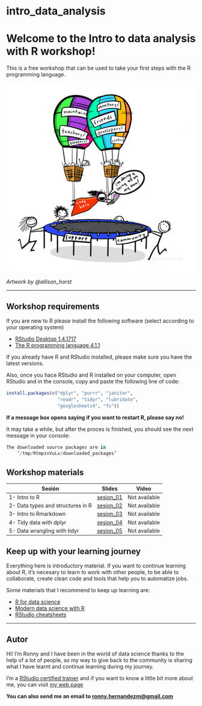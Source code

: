 
<!-- README.md is generated from README.Rmd. Please edit that file -->

# intro\_data\_analysis

# Welcome to the Intro to data analysis with R workshop!

<!-- badges: start -->
<!-- badges: end -->

This is a free workshop that can be used to take your first steps with
the R programming language.

![Artwork by @allison\_horst](img/code_hero.jpg)

*Artwork by @allison\_horst*

------------------------------------------------------------------------

## Workshop requirements

If you are new to R please install the following software (select
according to your operating system)

-   [RStudio Desktop
    1.4.1717](https://www.rstudio.com/products/rstudio/download/#download)
-   [The R programming language 4.1.1](https://cloud.r-project.org/)

If you already have R and RStudio installed, please make sure you have
the latest versions.

Also, once you hace RStudio and R installed on your computer, open
RStudio and in the console, copy and paste the following line of code:

``` r
install.packages(c("dplyr", "purrr", "janitor",
                   "readr", "tidyr", "lubridate",
                   "googlesheets4", "fs"))
```

**If a message box opens saying if you want to restart R, please say
no!**

It may take a while, but after the proces is finished, you should see
the next message in your console:

``` r
The downloaded source packages are in
    ‘/tmp/RtmpzvVuLv/downloaded_packages’
```

## Workshop materials

| Sesión                            | Slides                                                                                                      | Video         |
|-----------------------------------|-------------------------------------------------------------------------------------------------------------|---------------|
| 1- Intro to R                     | [sesion\_01](https://github.com/ronnyhdez/intro_data_analysis/blob/main/slides/01-intro_to_r.pdf)           | Not available |
| 2- Data types and structures in R | [sesion\_02](https://github.com/ronnyhdez/intro_data_analysis/blob/main/slides/02-data_structures.pdf)      | Not available |
| 3- Intro to Rmarkdown             | [sesion\_03](https://github.com/ronnyhdez/intro_data_analysis/blob/main/slides/03-intro_to_rmarkdown.pdf)   | Not available |
| 4- Tidy data with dplyr           | [sesion\_04](https://github.com/ronnyhdez/intro_data_analysis/blob/main/slides/04-tidy_data_with_dplyr.pdf) | Not available |
| 5- Data wrangling with tidyr      | [sesion\_05](https://github.com/ronnyhdez/intro_data_analysis/blob/main/slides/05-tidy_data_and_dates.pdf)  | Not available |

## Keep up with your learning journey

Everything here is introductory material. If you want to continue
learning about R, it’s necesary to learn to work with other people, to
be able to collaborate, create clean code and tools that help you to
automatize jobs.

Some materials that I recommend to keep up learning are:

-   [R for data science](https://r4ds.had.co.nz/)
-   [Modern data science with R](https://mdsr-book.github.io/mdsr2e/)
-   [RStudio
    cheatsheets](https://www.rstudio.com/resources/cheatsheets/)

------------------------------------------------------------------------

## Autor

Hi! I’m Ronny and I have been in the world of data science thanks to the
help of a lot of people, so my way to give back to the community is
sharing what I have learnt and continue learning during my journey.

I’m a [RStudio certified
trainer](https://education.rstudio.com/trainers/people/hernandez+ronny/)
and if you want to know a little bit more about me, you can visit [my
web page](http://ronnyhdez.rbind.io/)

**You can also send me an email to <ronny.hernandezm@gmail.com>**
